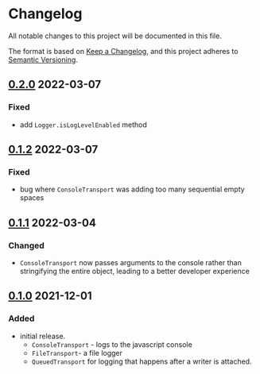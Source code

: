 # Changelog
All notable changes to this project will be documented in this file.

The format is based on [Keep a Changelog](https://keepachangelog.com/en/1.0.0/),
and this project adheres to [Semantic Versioning](https://semver.org/spec/v2.0.0.html).



## [0.2.0](https://github.com/rokucommunity/logger/compare/v0.1.2...v0.2.0) 2022-03-07
### Fixed
 - add `Logger.isLogLevelEnabled` method



## [0.1.2](https://github.com/rokucommunity/logger/compare/v0.1.1...v0.1.2) 2022-03-07
### Fixed
 - bug where `ConsoleTransport` was adding too many sequential empty spaces



## [0.1.1](https://github.com/rokucommunity/logger/compare/v0.1.0...v0.1.1) 2022-03-04
### Changed
 - `ConsoleTransport` now passes arguments to the console rather than stringifying the entire object, leading to a better developer experience



## [0.1.0](https://github.com/rokucommunity/logger/compare/0dbbaa7afae535e679630cb5cf01fd175524f0fb...v0.1.0) 2021-12-01
### Added
 - initial release.
    - `ConsoleTransport` - logs to the javascript console
    - `FileTransport`- a file logger
    - `QueuedTransport` for logging that happens after a writer is attached.
